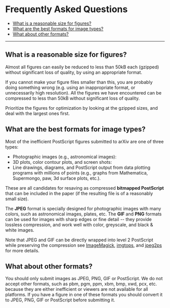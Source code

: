 Frequently Asked Questions
==========================

-   [What is a reasonable size for figures?](#size)
-   [What are the best formats for image types?](#format)
-   [What about other formats?](#other)

------------------------------------------------------------------------

<span id="size"></span>

What is a reasonable size for figures?
--------------------------------------

Almost all figures can easily be reduced to less than 50kB each
(gzipped) without significant loss of quality, by using an appropriate
format.

If you cannot make your figure files smaller than this, you are probably
doing something wrong (e.g. using an inappropriate format, or
unnecessarily high resolution). All the figures we have encountered can
be compressed to less than 50kB without significant loss of quality.

Prioritize the figures for optimization by looking at the gzipped sizes,
and deal with the largest ones first.

<span id="format"></span>

What are the best formats for image types?
------------------------------------------

Most of the inefficient PostScript figures submitted to arXiv are one of
three types:

-   Photographic images (e.g., astronomical images):
-   3D plots, color contour plots, and screen shots:
-   Line drawings, diagrams, and PostScript output from data plotting
    programs with millions of points (e.g., graphs from Mathematica,
    Supermongo, paw, 3d surface plots, etc.).

These are all candidates for resaving as compressed **bitmapped
PostScript** that can be included in the paper (if the resulting file is
of a reasonably small size).

The **JPEG** format is specially designed for photographic images with
many colors, such as astronomical images, plates, etc. The **GIF** and **PNG** 
formats can be used for images with sharp edges
or fine detail -- they provide lossless compression, and work well with
color, greyscale, and black & white images.

Note that JPEG and GIF can be directly wrapped into level 2 PostScript
while preserving the compression see
[ImageMagick](/help/bitmap/procedure.md#shortImageM), [imgtops](/help/bitmap/software.md#imgtops), and
[jpeg2ps](/help/bitmap/software.md#jpeg2ps) for more details.

<span id="other"></span>

What about other formats?
-------------------------

You should only submit images as JPEG, PNG, GIF or PostScript. We do not
accept other formats, such as pbm, pgm, ppm, xbm, bmp, xwd, pcx, etc.
because they are either inefficient or viewers are not available for all
platforms. If you have a figure in one of these formats you should
convert it to JPEG, PNG, GIF or PostScript before submitting it.


